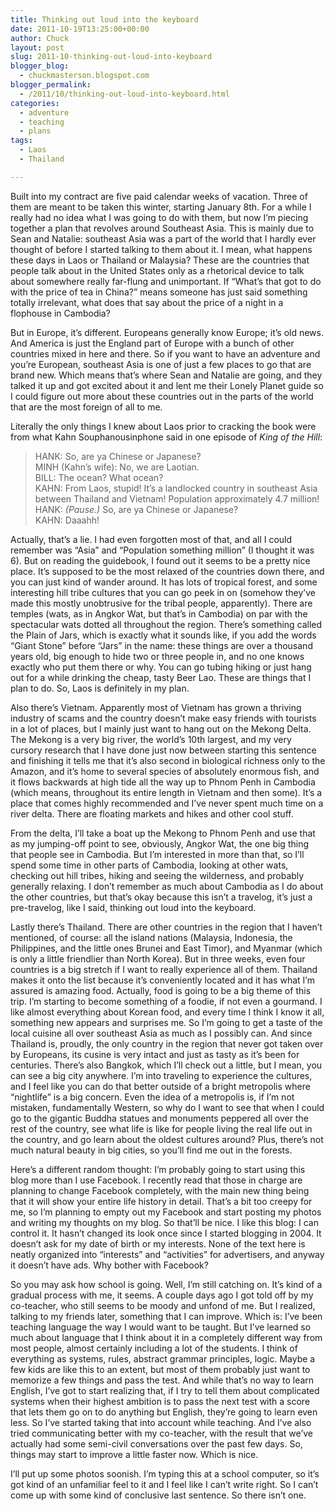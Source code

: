 ```yaml
---
title: Thinking out loud into the keyboard
date: 2011-10-19T13:25:00+00:00
author: Chuck
layout: post
slug: 2011-10-thinking-out-loud-into-keyboard
blogger_blog:
  - chuckmasterson.blogspot.com
blogger_permalink:
  - /2011/10/thinking-out-loud-into-keyboard.html
categories:
  - adventure
  - teaching
  - plans
tags:
  - Laos
  - Thailand

---
```


Built into my contract are five paid calendar weeks of vacation. Three of them
are meant to be taken this winter, starting January 8th. For a while I really
had no idea what I was going to do with them, but now I’m piecing together a
plan that revolves around Southeast Asia. This is mainly due to Sean and
Natalie: southeast Asia was a part of the world that I hardly ever thought of
before I started talking to them about it. I mean, what happens these days in
Laos or Thailand or Malaysia? These are the countries that people talk about in
the United States only as a rhetorical device to talk about somewhere really
far-flung and unimportant. If “What’s that got to do with the price of tea in
China?” means someone has just said something totally irrelevant, what does
that say about the price of a night in a flophouse in Cambodia?

But in Europe, it’s different. Europeans generally know Europe; it’s old news.
And America is just the England part of Europe with a bunch of other countries
mixed in here and there. So if you want to have an adventure and you’re
European, southeast Asia is one of just a few places to go that are brand new.
Which means that’s where Sean and Natalie are going, and they talked it up and
got excited about it and lent me their Lonely Planet guide so I could figure
out more about these countries out in the parts of the world that are the most
foreign of all to me.

Literally the only things I knew about Laos prior to cracking the book were
from what Kahn Souphanousinphone said in one episode of _King of the Hill_:  

> HANK: So, are ya Chinese or Japanese?  
> MINH (Kahn’s wife): No, we are Laotian.  
> BILL: The ocean? What ocean?  
> KAHN: From Laos, stupid! It’s a landlocked country in southeast Asia between 
> Thailand and Vietnam! Population approximately 4.7 million!  
> HANK: _(Pause.)_ So, are ya Chinese or Japanese?  
> KAHN: Daaahh!

Actually, that’s a lie. I had even forgotten most of that, and all I could
remember was “Asia” and “Population something million” (I thought it was 6).
But on reading the guidebook, I found out it seems to be a pretty nice place.
It’s supposed to be the most relaxed of the countries down there, and you can
just kind of wander around. It has lots of tropical forest, and some
interesting hill tribe cultures that you can go peek in on (somehow they’ve
made this mostly unobtrusive for the tribal people, apparently). There are
temples (wats, as in Angkor Wat, but that’s in Cambodia) on par with the
spectacular wats dotted all throughout the region. There’s something called the
Plain of Jars, which is exactly what it sounds like, if you add the words
“Giant Stone” before “Jars” in the name: these things are over a thousand years
old, big enough to hide two or three people in, and no one knows exactly who
put them there or why. You can go tubing hiking or just hang out for a while
drinking the cheap, tasty Beer Lao. These are things that I plan to do. So,
Laos is definitely in my plan.

Also there’s Vietnam. Apparently most of Vietnam has grown a thriving industry
of scams and the country doesn’t make easy friends with tourists in a lot of
places, but I mainly just want to hang out on the Mekong Delta. The Mekong is a
very big river, the world’s 10th largest, and my very cursory research that I
have done just now between starting this sentence and finishing it tells me
that it’s also second in biological richness only to the Amazon, and it’s home
to several species of absolutely enormous fish, and it flows backwards at high
tide all the way up to Phnom Penh in Cambodia (which means, throughout its
entire length in Vietnam and then some). It’s a place that comes highly
recommended and I’ve never spent much time on a river delta. There are floating
markets and hikes and other cool stuff.

From the delta, I’ll take a boat up the Mekong to Phnom Penh and use that as my
jumping-off point to see, obviously, Angkor Wat, the one big thing that people
see in Cambodia. But I’m interested in more than that, so I’ll spend some time
in other parts of Cambodia, looking at other wats, checking out hill tribes,
hiking and seeing the wilderness, and probably generally relaxing. I don’t
remember as much about Cambodia as I do about the other countries, but that’s
okay because this isn’t a travelog, it’s just a pre-travelog, like I said,
thinking out loud into the keyboard.

Lastly there’s Thailand. There are other countries in the region that I haven’t
mentioned, of course: all the island nations (Malaysia, Indonesia, the
Philippines, and the little ones Brunei and East Timor), and Myanmar (which is
only a little friendlier than North Korea). But in three weeks, even four
countries is a big stretch if I want to really experience all of them. Thailand
makes it onto the list because it’s conveniently located and it has what I’m
assured is amazing food. Actually, food is going to be a big theme of this
trip. I’m starting to become something of a foodie, if not even a gourmand. I
like almost everything about Korean food, and every time I think I know it all,
something new appears and surprises me. So I’m going to get a taste of the
local cuisine all over southeast Asia as much as I possibly can. And since
Thailand is, proudly, the only country in the region that never got taken over
by Europeans, its cusine is very intact and just as tasty as it’s been for
centuries. There’s also Bangkok, which I’ll check out a little, but I mean, you
can see a big city anywhere. I’m into traveling to experience the cultures, and
I feel like you can do that better outside of a bright metropolis where
“nightlife” is a big concern. Even the idea of a metropolis is, if I’m not
mistaken, fundamentally Western, so why do I want to see that when I could go
to the gigantic Buddha statues and monuments peppered all over the rest of the
country, see what life is like for people living the real life out in the
country, and go learn about the oldest cultures around? Plus, there’s not much
natural beauty in big cities, so you’ll find me out in the forests.

Here’s a different random thought: I’m probably going to start using this blog
more than I use Facebook. I recently read that those in charge are planning to
change Facebook completely, with the main new thing being that it will show
your entire life history in detail. That’s a bit too creepy for me, so I’m
planning to empty out my Facebook and start posting my photos and writing my
thoughts on my blog. So that’ll be nice. I like this blog: I can control it. It
hasn’t changed its look once since I started blogging in 2004. It doesn’t ask
for my date of birth or my interests. None of the text here is neatly organized
into “interests” and “activities” for advertisers, and anyway it doesn’t have
ads. Why bother with Facebook?

So you may ask how school is going. Well, I’m still catching on. It’s kind of a
gradual process with me, it seems. A couple days ago I got told off by my
co-teacher, who still seems to be moody and unfond of me. But I realized,
talking to my friends later, something that I can improve. Which is: I’ve been
teaching language the way I would want to be taught. But I’ve learned so much
about language that I think about it in a completely different way from most
people, almost certainly including a lot of the students. I think of everything
as systems, rules, abstract grammar principles, logic. Maybe a few kids are
like this to an extent, but most of them probably just want to memorize a few
things and pass the test. And while that’s no way to learn English, I’ve got to
start realizing that, if I try to tell them about complicated systems when
their highest ambition is to pass the next test with a score that lets them go
on to do anything but English, they’re going to learn even less. So I’ve
started taking that into account while teaching. And I’ve also tried
communicating better with my co-teacher, with the result that we’ve actually
had some semi-civil conversations over the past few days. So, things may start
to improve a little faster now. Which is nice.

I’ll put up some photos soonish. I’m typing this at a school computer, so it’s
got kind of an unfamiliar feel to it and I feel like I can’t write right. So I
can’t come up with some kind of conclusive last sentence. So there isn’t one.
